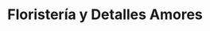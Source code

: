 ---
title: "Floristería y Detalles Amores"
url: /san-luis-de-cubarral/floristeria-y-detalles-amores/
shop: floristería
---